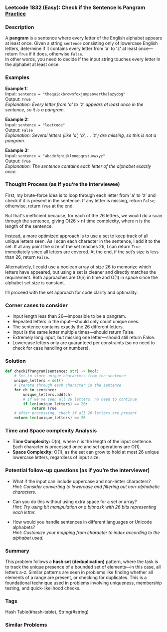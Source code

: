 ### Leetcode 1832 (Easy): Check if the Sentence Is Pangram [Practice](https://leetcode.com/problems/check-if-the-sentence-is-pangram)

### Description  
A **pangram** is a sentence where every letter of the English alphabet appears at least once. Given a string `sentence` consisting only of lowercase English letters, determine if it contains every letter from 'a' to 'z' at least once—return `True` if it does, otherwise `False`.  
In other words, you need to decide if the input string touches every letter in the alphabet at least once.


### Examples  

**Example 1:**  
Input: `sentence = "thequickbrownfoxjumpsoverthelazydog"`  
Output: `True`  
*Explanation: Every letter from 'a' to 'z' appears at least once in the sentence, so it is a pangram.*

**Example 2:**  
Input: `sentence = "leetcode"`  
Output: `False`  
*Explanation: Several letters (like 'a', 'b', ... 'z') are missing, so this is not a pangram.*

**Example 3:**  
Input: `sentence = "abcdefghijklmnopqrstuvwxyz"`  
Output: `True`  
*Explanation: The sentence contains each letter of the alphabet exactly once.*


### Thought Process (as if you’re the interviewee)  
First, my brute-force idea is to loop through each letter from 'a' to 'z' and check if it is present in the sentence. If any letter is missing, return `False`; otherwise, return `True` at the end.

But that's inefficient because, for each of the 26 letters, we would do a scan through the sentence, giving O(26 × n) time complexity, where n is the length of the sentence.

Instead, a more optimized approach is to use a set to keep track of all unique letters seen. As I scan each character in the sentence, I add it to the set. If at any point the size of the set reaches 26, I can return `True` immediately since all letters are covered. At the end, if the set’s size is less than 26, return `False`.

Alternatively, I could use a boolean array of size 26 to memorize which letters have appeared, but using a set is cleaner and directly matches the requirement. Both approaches are O(n) in time and O(1) in space since the alphabet set size is constant.

I’ll proceed with the set approach for code clarity and optimality.


### Corner cases to consider  
- Input length less than 26—impossible to be a pangram.
- Repeated letters in the input—should only count unique ones.
- The sentence contains exactly the 26 different letters.
- Input is the same letter multiple times—should return False.
- Extremely long input, but missing one letter—should still return False.
- Lowercase letters only are guaranteed per constraints (so no need to check for case handling or numbers).


### Solution

```python
def checkIfPangram(sentence: str) -> bool:
    # Set to store unique characters from the sentence
    unique_letters = set()
    # Iterate through each character in the sentence
    for ch in sentence:
        unique_letters.add(ch)
        # If we've seen all 26 letters, no need to continue
        if len(unique_letters) == 26:
            return True
    # After processing, check if all 26 letters are present
    return len(unique_letters) == 26
```

### Time and Space complexity Analysis  

- **Time Complexity:** O(n), where n is the length of the input sentence. Each character is processed once and set operations are O(1).
- **Space Complexity:** O(1), as the set can grow to hold at most 26 unique lowercase letters, regardless of input size.


### Potential follow-up questions (as if you’re the interviewer)  

- What if the input can include uppercase and non-letter characters?  
  *Hint: Consider converting to lowercase and filtering out non-alphabetic characters.*

- Can you do this without using extra space for a set or array?  
  *Hint: Try using bit manipulation or a bitmask with 26 bits representing each letter.*

- How would you handle sentences in different languages or Unicode alphabets?  
  *Hint: Customize your mapping from character to index according to the alphabet used.*

### Summary
This problem follows a **hash set (deduplication)** pattern, where the task is to track the unique presence of a bounded set of elements—in this case, all letters a-z. Similar patterns are seen in problems like finding whether all elements of a range are present, or checking for duplicates. This is a foundational technique used in problems involving uniqueness, membership testing, and quick-likelihood checks.

### Tags
Hash Table(#hash-table), String(#string)

### Similar Problems
